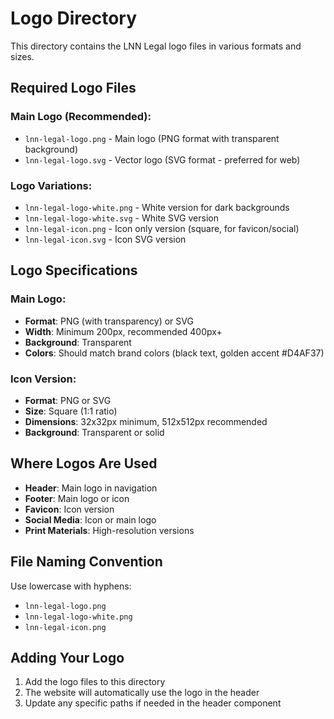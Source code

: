 # Logo Directory

This directory contains the LNN Legal logo files in various formats and sizes.

## Required Logo Files

### Main Logo (Recommended):
- `lnn-legal-logo.png` - Main logo (PNG format with transparent background)
- `lnn-legal-logo.svg` - Vector logo (SVG format - preferred for web)

### Logo Variations:
- `lnn-legal-logo-white.png` - White version for dark backgrounds
- `lnn-legal-logo-white.svg` - White SVG version
- `lnn-legal-icon.png` - Icon only version (square, for favicon/social)
- `lnn-legal-icon.svg` - Icon SVG version

## Logo Specifications

### Main Logo:
- **Format**: PNG (with transparency) or SVG
- **Width**: Minimum 200px, recommended 400px+
- **Background**: Transparent
- **Colors**: Should match brand colors (black text, golden accent #D4AF37)

### Icon Version:
- **Format**: PNG or SVG
- **Size**: Square (1:1 ratio)
- **Dimensions**: 32x32px minimum, 512x512px recommended
- **Background**: Transparent or solid

## Where Logos Are Used

- **Header**: Main logo in navigation
- **Footer**: Main logo or icon
- **Favicon**: Icon version
- **Social Media**: Icon or main logo
- **Print Materials**: High-resolution versions

## File Naming Convention

Use lowercase with hyphens:
- `lnn-legal-logo.png`
- `lnn-legal-logo-white.png`
- `lnn-legal-icon.png`

## Adding Your Logo

1. Add the logo files to this directory
2. The website will automatically use the logo in the header
3. Update any specific paths if needed in the header component





